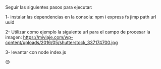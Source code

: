 Seguir las siguientes pasos para ejecutar:

 1-  instalar las dependencias en la consola:
 npm i express fs jimp path url uuid

 2- Utilizar como ejemplo la siguiente url para el campo de procesar la imagen:
 https://miviaje.com/wp-content/uploads/2016/05/shutterstock_337174700.jpg

 3- levantar con node index.js

😊